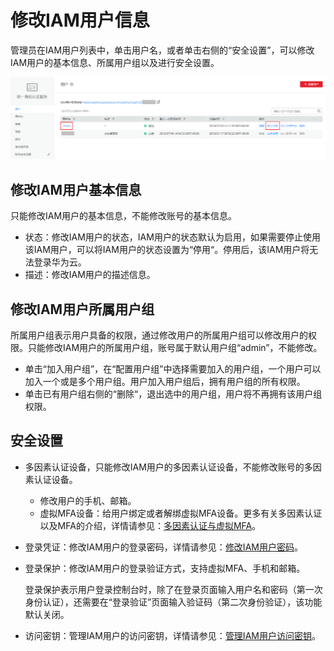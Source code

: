 # 修改IAM用户信息<a name="zh-cn_topic_0046661675"></a>

管理员在IAM用户列表中，单击用户名，或者单击右侧的“安全设置”，可以修改IAM用户的基本信息、所属用户组以及进行安全设置。

![](figures/zh-cn_image_0177779113.png)

## 修改IAM用户基本信息<a name="section9175812485"></a>

只能修改IAM用户的基本信息，不能修改账号的基本信息。

-   状态：修改IAM用户的状态，IAM用户的状态默认为启用，如果需要停止使用该IAM用户，可以将IAM用户的状态设置为“停用“。停用后，该IAM用户将无法登录华为云。
-   描述：修改IAM用户的描述信息。

## 修改IAM用户所属用户组<a name="section1388814374718"></a>

所属用户组表示用户具备的权限，通过修改用户的所属用户组可以修改用户的权限。只能修改IAM用户的所属用户组，账号属于默认用户组“admin”，不能修改。

-   单击“加入用户组”，在“配置用户组”中选择需要加入的用户组，一个用户可以加入一个或是多个用户组。用户加入用户组后，拥有用户组的所有权限。
-   单击已有用户组右侧的“删除“，退出选中的用户组，用户将不再拥有该用户组权限。

## 安全设置<a name="section04991493273"></a>

-   多因素认证设备，只能修改IAM用户的多因素认证设备，不能修改账号的多因素认证设备。
    -   修改用户的手机、邮箱。
    -   虚拟MFA设备：给用户绑定或者解绑虚拟MFA设备。更多有关多因素认证以及MFA的介绍，详情请参见：[多因素认证与虚拟MFA](多因素认证与虚拟MFA.md)。

-   登录凭证：修改IAM用户的登录密码，详情请参见：[修改IAM用户密码](修改IAM用户密码.md)。
-   登录保护：修改IAM用户的登录验证方式，支持虚拟MFA、手机和邮箱。

    登录保护表示用户登录控制台时，除了在登录页面输入用户名和密码（第一次身份认证），还需要在“登录验证”页面输入验证码（第二次身份验证），该功能默认关闭。

-   访问密钥：管理IAM用户的访问密钥，详情请参见：[管理IAM用户访问密钥](管理IAM用户访问密钥.md)。

